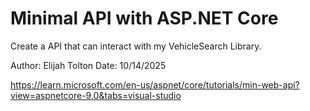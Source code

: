 # Minimal API with ASP.NET Core
Create a API that can interact with my VehicleSearch Library.

Author: Elijah Tolton
Date: 10/14/2025

https://learn.microsoft.com/en-us/aspnet/core/tutorials/min-web-api?view=aspnetcore-9.0&tabs=visual-studio